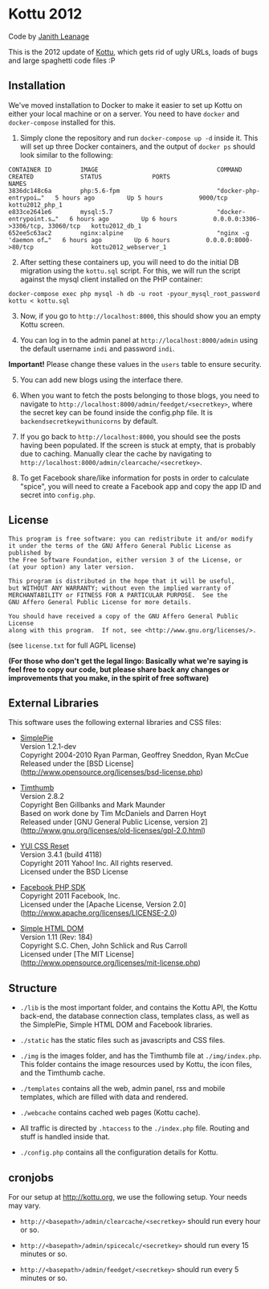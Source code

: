 Kottu 2012
==========

Code by [Janith Leanage](http://janithl.blogspot.com)

This is the 2012 update of [Kottu](https://github.com/janithl/Kottu),
which gets rid of ugly URLs, loads of bugs and large spaghetti code files :P



Installation
------------

We've moved installation to Docker to make it easier to set up Kottu on either
your local machine or on a server. You need to have `docker` and `docker-compose`
installed for this.

1. Simply clone the repository and run `docker-compose up -d` inside it. This will
set up three Docker containers, and the output of `docker ps` should look similar
to the following:

```
CONTAINER ID        IMAGE                                 COMMAND                  CREATED             STATUS              PORTS                               NAMES
3836dc148c6a        php:5.6-fpm                           "docker-php-entrypoi…"   5 hours ago         Up 5 hours          9000/tcp                            kottu2012_php_1
e833ce2641e6        mysql:5.7                             "docker-entrypoint.s…"   6 hours ago         Up 6 hours          0.0.0.0:3306->3306/tcp, 33060/tcp   kottu2012_db_1
652ee5c63ac2        nginx:alpine                          "nginx -g 'daemon of…"   6 hours ago         Up 6 hours          0.0.0.0:8000->80/tcp                kottu2012_webserver_1
```

2. After setting these containers up, you will need to do the initial DB migration
using the `kottu.sql` script. For this, we will run the script against the mysql
client installed on the PHP container:

`docker-compose exec php mysql -h db -u root -pyour_mysql_root_password kottu < kottu.sql`

3. Now, if you go to `http://localhost:8000`, this should show you an empty Kottu screen.

4. You can log in to the admin panel at `http://localhost:8000/admin` using the default 
username `indi` and password `indi`. 

**Important!** Please change these values in the `users` table to ensure 
security.

5. You can add new blogs using the interface there.

6. When you want to fetch the posts belonging to those blogs, you need to navigate to
`http://localhost:8000/admin/feedget/<secretkey>`, where the secret key can be found 
inside the config.php file. It is `backendsecretkeywithunicorns` by default.

7. If you go back to `http://localhost:8000`, you should see the posts having been 
populated. If the screen is stuck at empty, that is probably due to caching. Manually 
clear the cache by navigating to `http://localhost:8000/admin/clearcache/<secretkey>`.

8. To get Facebook share/like information for posts in order to calculate "spice", you
will need to create a Facebook app and copy the app ID and secret into `config.php`.



License
-------

	This program is free software: you can redistribute it and/or modify
	it under the terms of the GNU Affero General Public License as published by
	the Free Software Foundation, either version 3 of the License, or
	(at your option) any later version.

	This program is distributed in the hope that it will be useful,
	but WITHOUT ANY WARRANTY; without even the implied warranty of
	MERCHANTABILITY or FITNESS FOR A PARTICULAR PURPOSE.  See the
	GNU Affero General Public License for more details.

	You should have received a copy of the GNU Affero General Public License
	along with this program.  If not, see <http://www.gnu.org/licenses/>. 

(see `license.txt` for full AGPL license)

**(For those who don't get the legal lingo: Basically what we're saying is
feel free to copy our code, but please share back any changes or improvements
that you make, in the spirit of free software)**



External Libraries
------------------

This software uses the following external libraries and CSS files:

* [SimplePie](http://simplepie.org/)   
	Version 1.2.1-dev   
	Copyright 2004-2010 Ryan Parman, Geoffrey Sneddon, Ryan McCue   
	Released under the [BSD License]
	(http://www.opensource.org/licenses/bsd-license.php)   

* [Timthumb](http://code.google.com/p/timthumb/)   
	Version 2.8.2   
	Copyright Ben Gillbanks and Mark Maunder   
	Based on work done by Tim McDaniels and Darren Hoyt   
	Released under [GNU General Public License, version 2]
	(http://www.gnu.org/licenses/old-licenses/gpl-2.0.html)   

* [YUI CSS Reset](http://yuilibrary.com/license/)   
	Version 3.4.1 (build 4118)   
	Copyright 2011 Yahoo! Inc. All rights reserved.   
	Licensed under the BSD License   

* [Facebook PHP SDK](http://developer.facebook.com/)  
	Copyright 2011 Facebook, Inc.  
	Licensed under the [Apache License, Version 2.0]
	(http://www.apache.org/licenses/LICENSE-2.0)  
	
* [Simple HTML DOM](http://sourceforge.net/projects/simplehtmldom/)  
	Version 1.11 (Rev: 184)  
	Copyright S.C. Chen, John Schlick and Rus Carroll  
 	Licensed under [The MIT License]
	(http://www.opensource.org/licenses/mit-license.php)

Structure
---------

* `./lib` is the most important folder, and contains the Kottu API, the Kottu 
back-end, the database connection class, templates class, as well as the 
SimplePie, Simple HTML DOM and Facebook libraries.

* `./static` has the static files such as javascripts and CSS files.

* `./img` is the images folder, and has the Timthumb file at `./img/index.php`.
This folder contains the image resources used by Kottu, the icon files, and
the Timthumb cache.

* `./templates` contains all the web, admin panel, rss and mobile templates, 
which are filled with data and rendered.

* `./webcache` contains cached web pages (Kottu cache).

* All traffic is directed by `.htaccess` to the `./index.php` file. Routing and
stuff is handled inside that.

* `./config.php` contains all the configuration details for Kottu.



cronjobs
--------

For our setup at http://kottu.org, we use the following setup. Your needs may
vary.

* `http://<basepath>/admin/clearcache/<secretkey>` should run every hour or so.

* `http://<basepath>/admin/spicecalc/<secretkey>` should run every 15 minutes or so.

* `http://<basepath>/admin/feedget/<secretkey>` should run every 5 minutes or so.
